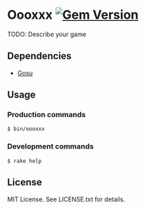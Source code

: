 # Oooxxx [![Gem Version](https://badge.fury.io/rb/oooxxx.svg)](http://badge.fury.io/rb/oooxxx)

TODO: Describe your game

## Dependencies

* [Gosu](https://www.libgosu.org/)

## Usage

### Production commands

    $ bin/oooxxx

### Development commands

    $ rake help

## License

MIT License. See LICENSE.txt for details.
